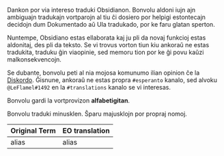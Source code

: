 Dankon por via intereso traduki Obsidianon. Bonvolu aldoni iujn ajn ambiguajn tradukajn vortparojn al tiu ĉi dosiero por helpigi estontecajn decidojn dum Dokumentado aǔ UIa tradukado, por ke faru glatan sperton.

Nuntempe, Obsidiano estas ellaborata kaj ju pli da novaj funkcioj estas aldonitaj, des pli da teksto. Se vi trovus vorton tiun kiu ankoraǔ ne estas tradukita, traduku ĝin viaopinie, sed memoru tion por ke ĝi povu kaǔzi malkonsekvencojn.

Se dubante, bonvolu peti al nia mojosa komunumo ilian opinion ĉe la [Diskordo](https://discord.gg/csPS9ba2ZY). Ĝisnune, ankoraǔ ne estas propra `#esperanto` kanalo, sed alvoku `@LeFlamel#1492` en la `#translations` kanalo se vi interesas.

Bonvolu gardi la vortprovizon **alfabetigitan**.

Bonvolu traduki minusklen. Ŝparu majusklojn por propraj nomoj.

|Original Term | EO translation|
|-|-|
| alias | alias |